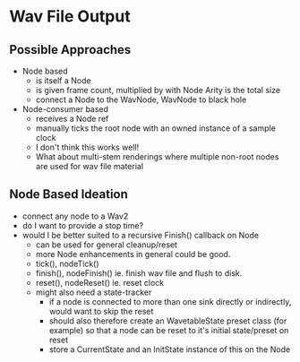 # Wav File Output

## Possible Approaches

- Node based
  - is itself a Node
  - is given frame count, multiplied by with Node Arity is the total size
  - connect a Node to the WavNode, WavNode to black hole
- Node-consumer based
  - receives a Node ref
  - manually ticks the root node with an owned instance of a sample clock
  - I don't think this works well!
  - What about multi-stem renderings where multiple non-root nodes are used for wav file material

## Node Based Ideation

- connect any node to a Wav2
- do I want to provide a stop time?
- would I be better suited to a recursive Finish() callback on Node
  - can be used for general cleanup/reset
  - more Node enhancements in general could be good.
  - tick(), nodeTick()
  - finish(), nodeFinish() ie. finish wav file and flush to disk.
  - reset(), nodeReset() ie. reset clock
  - might also need a state-tracker
    - if a node is connected to more than one sink directly or indirectly, would want to skip the reset
    - should also therefore create an WavetableState preset class (for example) so that a node can be reset to it's initial state/preset on reset
    - store a CurrentState and an InitState instance of this on the Node

